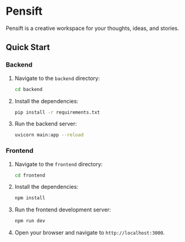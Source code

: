 # Pensift

Pensift is a creative workspace for your thoughts, ideas, and stories.

## Quick Start

### Backend

1.  Navigate to the `backend` directory:

    ```bash
    cd backend
    ```

2.  Install the dependencies:

    ```bash
    pip install -r requirements.txt
    ```

3.  Run the backend server:

    ```bash
    uvicorn main:app --reload
    ```

### Frontend

1.  Navigate to the `frontend` directory:

    ```bash
    cd frontend
    ```

2.  Install the dependencies:

    ```bash
    npm install
    ```

3.  Run the frontend development server:

    ```bash
    npm run dev
    ```

4.  Open your browser and navigate to `http://localhost:3000`.
